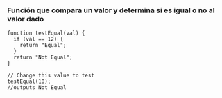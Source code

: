 ### Función que compara un valor y determina si es igual o no al valor dado  
  
```
function testEqual(val) {
  if (val == 12) { 
    return "Equal";
  }
  return "Not Equal";
}

// Change this value to test
testEqual(10);
//outputs Not Equal
```
